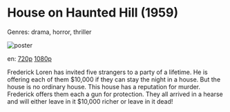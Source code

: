 # House on Haunted Hill (1959)

Genres: drama, horror, thriller

![poster](http://image.tmdb.org/t/p/w500/fnlPkYlVXrWUkQsVa8Y2tkFoPQq.jpg)

en:
  [720p](magnet:?xt=urn:btih:4979A5443CFF55A632A0380F40AFEE708620A92A&tr=udp://glotorrents.pw:6969/announce&tr=udp://tracker.opentrackr.org:1337/announce&tr=udp://torrent.gresille.org:80/announce&tr=udp://tracker.openbittorrent.com:80&tr=udp://tracker.coppersurfer.tk:6969&tr=udp://tracker.leechers-paradise.org:6969&tr=udp://p4p.arenabg.ch:1337&tr=udp://tracker.internetwarriors.net:1337)
  [1080p](magnet:?xt=urn:btih:9F86563CE2ED86BBFEDD5D3E9F4E55AEDD660960&tr=udp://glotorrents.pw:6969/announce&tr=udp://tracker.opentrackr.org:1337/announce&tr=udp://torrent.gresille.org:80/announce&tr=udp://tracker.openbittorrent.com:80&tr=udp://tracker.coppersurfer.tk:6969&tr=udp://tracker.leechers-paradise.org:6969&tr=udp://p4p.arenabg.ch:1337&tr=udp://tracker.internetwarriors.net:1337)
  


Frederick Loren has invited five strangers to a party of a lifetime. He is offering each of them $10,000 if they can stay the night in a house. But the house is no ordinary house. This house has a reputation for murder. Frederick offers them each a gun for protection. They all arrived in a hearse and will either leave in it $10,000 richer or leave in it dead!